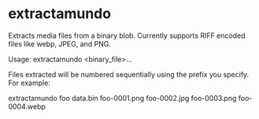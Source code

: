 # extractamundo

Extracts media files from a binary blob.  Currently supports RIFF encoded files like webp, JPEG, and PNG.

Usage:
extractamundo <prefix> <binary_file>... 

Files extracted will be numbered sequentially using the prefix you specify.  For example:

extractamundo foo data.bin
foo-0001.png
foo-0002.jpg
foo-0003.png
foo-0004.webp


